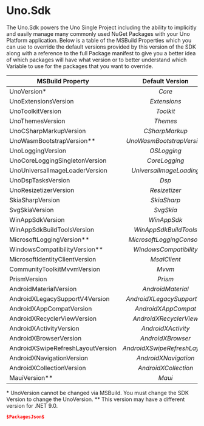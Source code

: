 # Uno.Sdk

The Uno.Sdk powers the Uno Single Project including the ability to implicitly and easily manage many commonly used NuGet Packages with your Uno Platform application. Below is a table of the MSBuild Properties which you can use to override the default versions provided by this version of the SDK along with a reference to the full Package manifest to give you a better idea of which packages will have what version or to better understand which Variable to use for the packages that you want to override.

| MSBuild Property | Default Version |
|----------------|:---------------:|
| UnoVersion* | $Core$ |
| UnoExtensionsVersion | $Extensions$ |
| UnoToolkitVersion | $Toolkit$ |
| UnoThemesVersion | $Themes$ |
| UnoCSharpMarkupVersion | $CSharpMarkup$ |
| UnoWasmBootstrapVersion** | $UnoWasmBootstrapVersion$ |
| UnoLoggingVersion | $OSLogging$ |
| UnoCoreLoggingSingletonVersion | $CoreLogging$ |
| UnoUniversalImageLoaderVersion | $UniversalImageLoading$ |
| UnoDspTasksVersion | $Dsp$ |
| UnoResizetizerVersion | $Resizetizer$ |
| SkiaSharpVersion | $SkiaSharp$ |
| SvgSkiaVersion | $SvgSkia$ |
| WinAppSdkVersion | $WinAppSdk$ |
| WinAppSdkBuildToolsVersion | $WinAppSdkBuildTools$ |
| MicrosoftLoggingVersion** | $MicrosoftLoggingConsole$ |
| WindowsCompatibilityVersion** | $WindowsCompatibility$ |
| MicrosoftIdentityClientVersion | $MsalClient$ |
| CommunityToolkitMvvmVersion | $Mvvm$ |
| PrismVersion | $Prism$ |
| AndroidMaterialVersion | $AndroidMaterial$ |
| AndroidXLegacySupportV4Version | $AndroidXLegacySupportV4$ |
| AndroidXAppCompatVersion | $AndroidXAppCompat$ |
| AndroidXRecyclerViewVersion | $AndroidXRecyclerView$ |
| AndroidXActivityVersion | $AndroidXActivity$ |
| AndroidXBrowserVersion | $AndroidXBrowser$ |
| AndroidXSwipeRefreshLayoutVersion | $AndroidXSwipeRefreshLayout$ |
| AndroidXNavigationVersion | $AndroidXNavigation$ |
| AndroidXCollectionVersion | $AndroidXCollection$ |
| MauiVersion** | $Maui$ |

\* UnoVersion cannot be changed via MSBuild. You must change the SDK Version to change the UnoVersion.
\*\* This version may have a different version for .NET 9.0.

```json
$PackagesJson$
```
